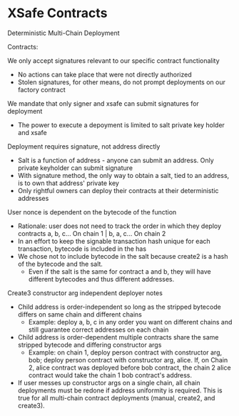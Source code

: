 # XSafe Contracts

Deterministic Multi-Chain Deployment

Contracts:

We only accept signatures relevant to our specific contract functionality

-   No actions can take place that were not directly authorized
-   Stolen signatures, for other means, do not prompt deployments on our factory contract

We mandate that only signer and xsafe can submit signatures for deployment

-   The power to execute a depoyment is limited to salt private key holder and xsafe

Deployment requires signature, not address directly

-   Salt is a function of address - anyone can submit an address. Only private keyholder can submit signature
-   With signature method, the only way to obtain a salt, tied to an address, is to own that address' private key
-   Only rightful owners can deploy their contracts at their deterministic addresses

User nonce is dependent on the bytecode of the function

-   Rationale: user does not need to track the order in which they deploy contracts a, b, c... On chain 1 | b, a, c... On chain 2
-   In an effort to keep the signable transaction hash unique for each transaction, bytecode is included in the has
-   We chose not to include bytecode in the salt because create2 is a hash of the bytecode and the salt.
    -   Even if the salt is the same for contract a and b, they will have different bytecodes and thus different addresses.

Create3 constructor arg independent deployer notes

-   Child address is order-independent so long as the stripped bytecode differs on same chain and different chains
    -   Example: deploy a, b, c in any order you want on different chains and still guarantee correct addresses on each chain
-   Child address is order-dependent multiple contracts share the same stripped bytecode and differing constructor args
    -   Example: on chain 1, deploy person contract with constructor arg, bob; deploy person contract with constructor arg, alice.
        If, on Chain 2, alice contract was deployed before bob contract, the chain 2 alice contract would take the chain 1 bob contract's address.
-   If user messes up constructor args on a single chain, all chain deployments must be redone if address uniformity is required.
    This is true for all multi-chain contract deployments (manual, create2, and create3).

